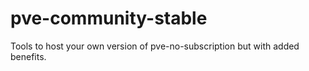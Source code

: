 # pve-community-stable
Tools to host your own version of pve-no-subscription but with added benefits.
